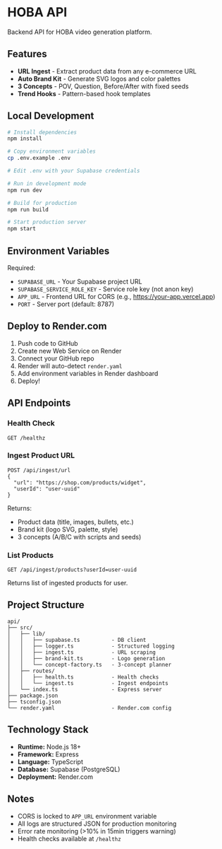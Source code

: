 # HOBA API

Backend API for HOBA video generation platform.

## Features

- **URL Ingest** - Extract product data from any e-commerce URL
- **Auto Brand Kit** - Generate SVG logos and color palettes
- **3 Concepts** - POV, Question, Before/After with fixed seeds
- **Trend Hooks** - Pattern-based hook templates

## Local Development

```bash
# Install dependencies
npm install

# Copy environment variables
cp .env.example .env

# Edit .env with your Supabase credentials

# Run in development mode
npm run dev

# Build for production
npm run build

# Start production server
npm start
```

## Environment Variables

Required:
- `SUPABASE_URL` - Your Supabase project URL
- `SUPABASE_SERVICE_ROLE_KEY` - Service role key (not anon key)
- `APP_URL` - Frontend URL for CORS (e.g., https://your-app.vercel.app)
- `PORT` - Server port (default: 8787)

## Deploy to Render.com

1. Push code to GitHub
2. Create new Web Service on Render
3. Connect your GitHub repo
4. Render will auto-detect `render.yaml`
5. Add environment variables in Render dashboard
6. Deploy!

## API Endpoints

### Health Check
```
GET /healthz
```

### Ingest Product URL
```
POST /api/ingest/url
{
  "url": "https://shop.com/products/widget",
  "userId": "user-uuid"
}
```

Returns:
- Product data (title, images, bullets, etc.)
- Brand kit (logo SVG, palette, style)
- 3 concepts (A/B/C with scripts and seeds)

### List Products
```
GET /api/ingest/products?userId=user-uuid
```

Returns list of ingested products for user.

## Project Structure

```
api/
├── src/
│   ├── lib/
│   │   ├── supabase.ts          - DB client
│   │   ├── logger.ts            - Structured logging
│   │   ├── ingest.ts            - URL scraping
│   │   ├── brand-kit.ts         - Logo generation
│   │   └── concept-factory.ts   - 3-concept planner
│   ├── routes/
│   │   ├── health.ts            - Health checks
│   │   └── ingest.ts            - Ingest endpoints
│   └── index.ts                 - Express server
├── package.json
├── tsconfig.json
└── render.yaml                  - Render.com config
```

## Technology Stack

- **Runtime:** Node.js 18+
- **Framework:** Express
- **Language:** TypeScript
- **Database:** Supabase (PostgreSQL)
- **Deployment:** Render.com

## Notes

- CORS is locked to `APP_URL` environment variable
- All logs are structured JSON for production monitoring
- Error rate monitoring (>10% in 15min triggers warning)
- Health checks available at `/healthz`
